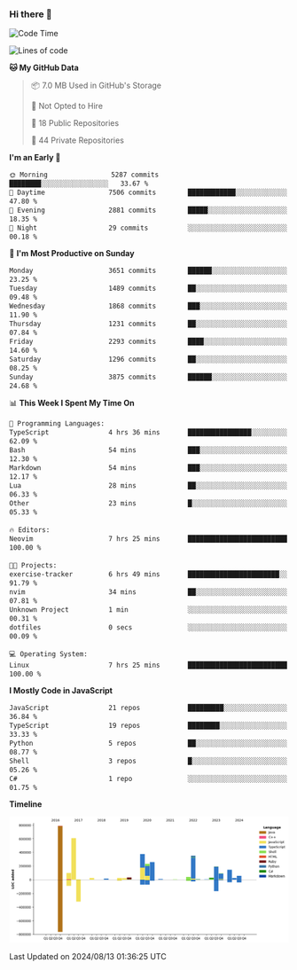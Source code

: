### Hi there 👋

<!--
**Clumsy-Coder/Clumsy-Coder** is a ✨ _special_ ✨ repository because its `README.md` (this file) appears on your GitHub profile.

Here are some ideas to get you started:

- 🔭 I’m currently working on ...
- 🌱 I’m currently learning ...
- 👯 I’m looking to collaborate on ...
- 🤔 I’m looking for help with ...
- 💬 Ask me about ...
- 📫 How to reach me: ...
- 😄 Pronouns: ...
- ⚡ Fun fact: ...
-->

<!-- anmol098/waka-readme-stats -->
<!--START_SECTION:waka-->
![Code Time](http://img.shields.io/badge/Code%20Time-855%20hrs%2039%20mins-blue)

![Lines of code](https://img.shields.io/badge/From%20Hello%20World%20I%27ve%20Written-3.4%20million%20lines%20of%20code-blue)

**🐱 My GitHub Data** 

> 📦 7.0 MB Used in GitHub's Storage 
 > 
> 🚫 Not Opted to Hire
 > 
> 📜 18 Public Repositories 
 > 
> 🔑 44 Private Repositories 
 > 
**I'm an Early 🐤** 

```text
🌞 Morning                5287 commits        ████████░░░░░░░░░░░░░░░░░   33.67 % 
🌆 Daytime                7506 commits        ████████████░░░░░░░░░░░░░   47.80 % 
🌃 Evening                2881 commits        █████░░░░░░░░░░░░░░░░░░░░   18.35 % 
🌙 Night                  29 commits          ░░░░░░░░░░░░░░░░░░░░░░░░░   00.18 % 
```
📅 **I'm Most Productive on Sunday** 

```text
Monday                   3651 commits        ██████░░░░░░░░░░░░░░░░░░░   23.25 % 
Tuesday                  1489 commits        ██░░░░░░░░░░░░░░░░░░░░░░░   09.48 % 
Wednesday                1868 commits        ███░░░░░░░░░░░░░░░░░░░░░░   11.90 % 
Thursday                 1231 commits        ██░░░░░░░░░░░░░░░░░░░░░░░   07.84 % 
Friday                   2293 commits        ████░░░░░░░░░░░░░░░░░░░░░   14.60 % 
Saturday                 1296 commits        ██░░░░░░░░░░░░░░░░░░░░░░░   08.25 % 
Sunday                   3875 commits        ██████░░░░░░░░░░░░░░░░░░░   24.68 % 
```


📊 **This Week I Spent My Time On** 

```text
💬 Programming Languages: 
TypeScript               4 hrs 36 mins       ████████████████░░░░░░░░░   62.09 % 
Bash                     54 mins             ███░░░░░░░░░░░░░░░░░░░░░░   12.30 % 
Markdown                 54 mins             ███░░░░░░░░░░░░░░░░░░░░░░   12.17 % 
Lua                      28 mins             ██░░░░░░░░░░░░░░░░░░░░░░░   06.33 % 
Other                    23 mins             █░░░░░░░░░░░░░░░░░░░░░░░░   05.33 % 

🔥 Editors: 
Neovim                   7 hrs 25 mins       █████████████████████████   100.00 % 

🐱‍💻 Projects: 
exercise-tracker         6 hrs 49 mins       ███████████████████████░░   91.79 % 
nvim                     34 mins             ██░░░░░░░░░░░░░░░░░░░░░░░   07.81 % 
Unknown Project          1 min               ░░░░░░░░░░░░░░░░░░░░░░░░░   00.31 % 
dotfiles                 0 secs              ░░░░░░░░░░░░░░░░░░░░░░░░░   00.09 % 

💻 Operating System: 
Linux                    7 hrs 25 mins       █████████████████████████   100.00 % 
```

**I Mostly Code in JavaScript** 

```text
JavaScript               21 repos            █████████░░░░░░░░░░░░░░░░   36.84 % 
TypeScript               19 repos            ████████░░░░░░░░░░░░░░░░░   33.33 % 
Python                   5 repos             ██░░░░░░░░░░░░░░░░░░░░░░░   08.77 % 
Shell                    3 repos             █░░░░░░░░░░░░░░░░░░░░░░░░   05.26 % 
C#                       1 repo              ░░░░░░░░░░░░░░░░░░░░░░░░░   01.75 % 
```



**Timeline**

![Lines of Code chart](https://raw.githubusercontent.com/Clumsy-Coder/Clumsy-Coder/main/assets/bar_graph.png)


 Last Updated on 2024/08/13 01:36:25 UTC
<!--END_SECTION:waka-->
